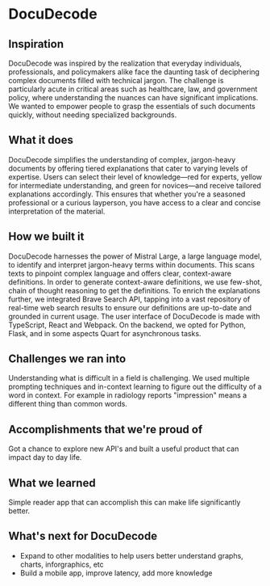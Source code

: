 # DocuDecode

## Inspiration
DocuDecode was inspired by the realization that everyday individuals, professionals, and policymakers alike face the daunting task of deciphering complex documents filled with technical jargon. The challenge is particularly acute in critical areas such as healthcare, law, and government policy, where understanding the nuances can have significant implications. We wanted to empower people to grasp the essentials of such documents quickly, without needing specialized backgrounds.
## What it does
DocuDecode simplifies the understanding of complex, jargon-heavy documents by offering tiered explanations that cater to varying levels of expertise. Users can select their level of knowledge—red for experts, yellow for intermediate understanding, and green for novices—and receive tailored explanations accordingly. This ensures that whether you're a seasoned professional or a curious layperson, you have access to a clear and concise interpretation of the material.
## How we built it
DocuDecode harnesses the power of Mistral Large, a large language model, to identify and interpret jargon-heavy terms within documents. This scans texts to pinpoint complex language and offers clear, context-aware definitions. In order to generate context-aware definitions, we use few-shot, chain of thought reasoning to get the definitions. To enrich the explanations further, we integrated Brave Search API, tapping into a vast repository of real-time web search results to ensure our definitions are up-to-date and grounded in current usage.
The user interface of DocuDecode is made with TypeScript, React and Webpack.
On the backend, we opted for Python, Flask, and in some aspects Quart for asynchronous tasks.
## Challenges we ran into
Understanding what is difficult in a field is challenging. We used multiple prompting techniques and in-context learning to figure out the difficulty of a word in context. For example in radiology reports "impression" means a different thing than common words.
## Accomplishments that we're proud of
Got a chance to explore new API's and built a useful product that can impact day to day life.
## What we learned
Simple reader app that can accomplish this can make life significantly better.
## What's next for DocuDecode
- Expand to other modalities to help users better understand graphs, charts, inforgraphics, etc
- Build a mobile app, improve latency, add more knowledge












